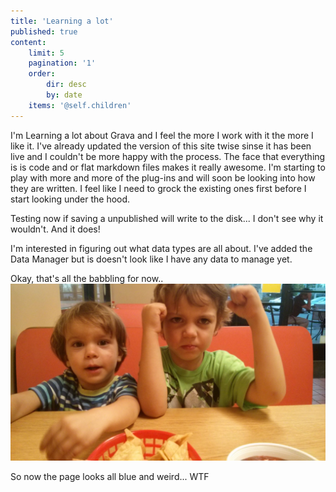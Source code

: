 ```yaml
---
title: 'Learning a lot'
published: true
content:
    limit: 5
    pagination: '1'
    order:
        dir: desc
        by: date
    items: '@self.children'
---
```


I'm Learning a lot about Grava and I feel the more I work with it the more I like it. I've already updated the version of this site twise sinse it has been live and I couldn't be more happy with the process. The face that everything is is code and or flat markdown files makes it really awesome. I'm starting to play with more and more of the plug-ins and will soon be looking into how they are written. I feel like I need to grock the existing ones first before I start looking under the hood.

Testing now if saving a unpublished will write to the disk... I don't see why it wouldn't. And it does!

I'm interested in figuring out what data types are all about. I've added the Data Manager but is doesn't look like I have any data to manage yet.

Okay, that's all the babbling for now..
![](IMG_20150916_190322.jpg)

So now the page looks all blue and weird... WTF